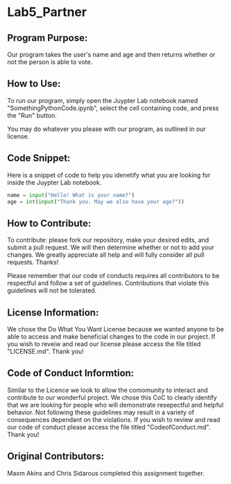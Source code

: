 # Lab5_Partner

## Program Purpose:
Our program takes the user's name and age and then returns whether or not the person is able to vote. 

## How to Use:
To run our program, simply open the Juypter Lab notebook named "SomethingPythonCode.ipynb", select the cell containing code, and press the "Run" button. 

You may do whatever you please with our program, as outlined in our license.

## Code Snippet: 
Here is a snippet of code to help you idenetify what you are looking for inside the Juypter Lab notebook.

``` python
name = input("Hello! What is your name?")
age = int(input("Thank you. May we also have your age?"))
```

## How to Contribute:
To contribute: please fork our repository, make your desired edits, and submit a pull request. We will then determine whether or not to add your changes. We greatly appreciate all help and will fully consider all pull requests. Thanks!

Please remember that our code of conducts requires all contributors to be respectful and follow a set of guidelines. Contributions that violate this guidelines will not be tolerated. 

## License Information: 
We chose the Do What You Want License because we wanted anyone to be able to access and make beneficial changes to the code in our project. If you wish to reveiw and read our license please access the file titled "LICENSE.md". Thank you!

## Code of Conduct Informtion:
Similar to the Licence we look to allow the comomunity to interact and contribute to our wonderful project. We chose this CoC to clearly identify that we are looking for people who will demonstrate resepectful and helpful behavior. Not following these guidelines may result in a variety of consequences dependant on the violations. If you wish to review and read our code of conduct please access the file titled "CodeofConduct.md". Thank you!

## Original Contributors:
Maxm Akins and Chris Sidarous completed this assignment together. 